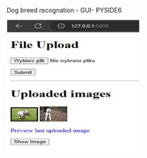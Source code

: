 Dog breed recognation - GUI- PYSIDE6


<img src="https://github.com/proteus21/COMPUTER-VISION/blob/main/5_Recognation_Dog_Breed_Flask_Python/GUI/Flask%205.JPG?raw=true" width="300" height ="300">
